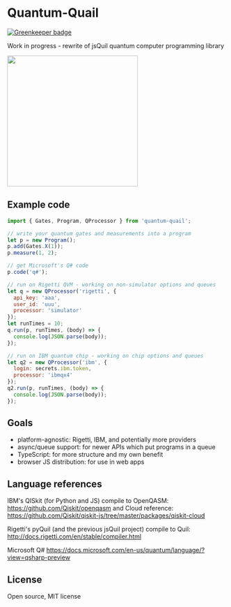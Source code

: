 # Quantum-Quail

[![Greenkeeper badge](https://badges.greenkeeper.io/mapmeld/quantum-quail.svg)](https://greenkeeper.io/)

Work in progress - rewrite of jsQuil quantum computer programming library

<img src="https://raw.githubusercontent.com/mapmeld/quantum-quail/master/quail-logo.png" width="300"/>

## Example code

```javascript
import { Gates, Program, QProcessor } from 'quantum-quail';

// write your quantum gates and measurements into a program
let p = new Program();
p.add(Gates.X(1));
p.measure(1, 2);

// get Microsoft's Q# code
p.code('q#');

// run on Rigetti QVM - working on non-simulator options and queues
let q = new QProcessor('rigetti', {
  api_key: 'aaa',
  user_id: 'uuu',
  processor: 'simulator'
});
let runTimes = 10;
q.run(p, runTimes, (body) => {
  console.log(JSON.parse(body));
});

// run on IBM quantum chip - working on chip options and queues
let q2 = new QProcessor('ibm', {
  login: secrets.ibm.token,
  processor: 'ibmqx4'
});
q2.run(p, runTimes, (body) => {
  console.log(JSON.parse(body));
});
```

## Goals

- platform-agnostic: Rigetti, IBM, and potentially more providers
- async/queue support: for newer APIs which put programs in a queue
- TypeScript: for more structure and my own benefit
- browser JS distribution: for use in web apps

## Language references

IBM's QISkit (for Python and JS) compile to OpenQASM:
https://github.com/Qiskit/openqasm and Cloud reference: https://github.com/Qiskit/qiskit-js/tree/master/packages/qiskit-cloud

Rigetti's pyQuil (and the previous jsQuil project) compile to Quil:
http://docs.rigetti.com/en/stable/compiler.html

Microsoft Q#
https://docs.microsoft.com/en-us/quantum/language/?view=qsharp-preview

## License

Open source, MIT license
